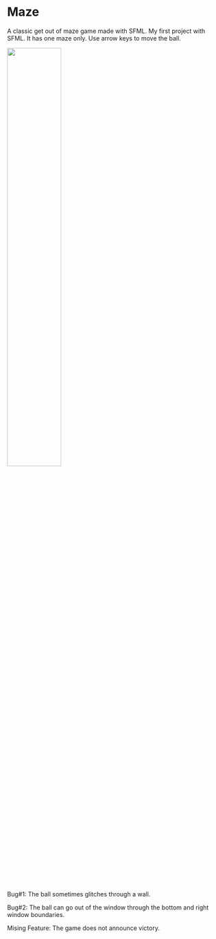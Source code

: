 # Maze
A classic get out of maze game made with SFML. My first project with SFML. It has one maze only. Use arrow keys to move the ball.

<img src="https://user-images.githubusercontent.com/88664105/129778368-1c8dda3d-56d8-443b-84cb-6438b0a620a5.png" width="50%" length="50%">

Bug#1: The ball sometimes glitches through a wall.

Bug#2: The ball can go out of the window through the bottom and right window boundaries.

Mising Feature: The game does not announce victory.
